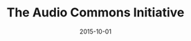 ---
type: "paper"
title:  "The Audio Commons Initiative"
authors: ["Font, F.", "Serra, X."]
date: 2015-10-01
download_link: "/assets/files/audiocommons_ismir_2015.pdf"
license: "CC-BY 4.0"
published_in: "International Society for Music Information Retrieval Conference (ISMIR, late-breaking demo)"
---